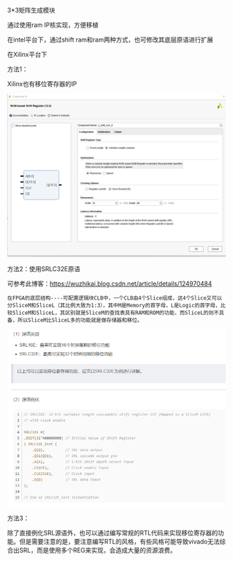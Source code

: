 3*3矩阵生成模块

通过使用ram IP核实现，方便移植


在intel平台下，通过shift ram和ram两种方式，也可修改其底层原语进行扩展


在Xilinx平台下

方法1：

Xilinx也有移位寄存器的IP

![1658205645389](image/README/1658205645389.png)


方法2：使用SRLC32E原语

可参考此博客：https://wuzhikai.blog.csdn.net/article/details/124970484

    在FPGA的底层结构----可配置逻辑块CLB中，一个CLB由4个Slice组成，这4个Slice又可以分SliceM和SliceL（其比例大致为1:3），其中M是Memory的首字母，L是Logic的首字母，比较SliceM和SliceL，其区别就是SliceM的查找表具有RAM和ROM的功能，而SliceL的则不具备，所以SliceM比SliceL多的功能就是做存储器和移位。

![1658208701139](image/README/1658208701139.png)


方法3：

除了直接例化SRL源语外，也可以通过编写常规的RTL代码来实现移位寄存器的功能。但是需要注意的是，要注意编写RTL的风格，有些风格可能导致vivado无法综合出SRL，而是使用多个REG来实现，会造成大量的资源浪费。
